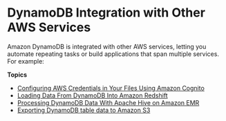 # DynamoDB Integration with Other AWS Services<a name="OtherServices"></a>

Amazon DynamoDB is integrated with other AWS services, letting you automate repeating tasks or build applications that span multiple services\. For example:

**Topics**
+ [Configuring AWS Credentials in Your Files Using Amazon Cognito](Cognito.Credentials.md)
+ [Loading Data From DynamoDB Into Amazon Redshift](RedshiftforDynamoDB.md)
+ [Processing DynamoDB Data With Apache Hive on Amazon EMR](EMRforDynamoDB.md)
+ [Exporting DynamoDB table data to Amazon S3](DataExport.md)